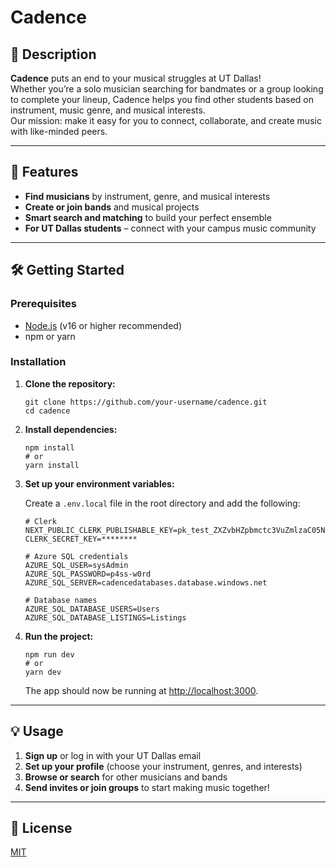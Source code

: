 # Cadence

## 🎵 Description

**Cadence** puts an end to your musical struggles at UT Dallas!  
Whether you’re a solo musician searching for bandmates or a group looking to complete your lineup, Cadence helps you find other students based on instrument, music genre, and musical interests.  
Our mission: make it easy for you to connect, collaborate, and create music with like-minded peers.

---

## 🚀 Features

- **Find musicians** by instrument, genre, and musical interests
- **Create or join bands** and musical projects
- **Smart search and matching** to build your perfect ensemble
- **For UT Dallas students** – connect with your campus music community

---

## 🛠️ Getting Started

### Prerequisites

- [Node.js](https://nodejs.org/) (v16 or higher recommended)
- npm or yarn

### Installation

1. **Clone the repository:**
    ```
    git clone https://github.com/your-username/cadence.git
    cd cadence
    ```

2. **Install dependencies:**
    ```
    npm install
    # or
    yarn install
    ```

3. **Set up your environment variables:**

    Create a `.env.local` file in the root directory and add the following:

    ```
    # Clerk
    NEXT_PUBLIC_CLERK_PUBLISHABLE_KEY=pk_test_ZXZvbHZpbmctc3VuZmlzaC05Ny5jbGVyay5hY2NvdW50cy5kZXYk
    CLERK_SECRET_KEY=********

    # Azure SQL credentials
    AZURE_SQL_USER=sysAdmin
    AZURE_SQL_PASSWORD=p4ss-w0rd
    AZURE_SQL_SERVER=cadencedatabases.database.windows.net

    # Database names
    AZURE_SQL_DATABASE_USERS=Users
    AZURE_SQL_DATABASE_LISTINGS=Listings
    ```

4. **Run the project:**
    ```
    npm run dev
    # or
    yarn dev
    ```

    The app should now be running at [http://localhost:3000](http://localhost:3000).

---

## 💡 Usage

1. **Sign up** or log in with your UT Dallas email
2. **Set up your profile** (choose your instrument, genres, and interests)
3. **Browse or search** for other musicians and bands
4. **Send invites or join groups** to start making music together!

---

## 📄 License

[MIT](LICENSE)

